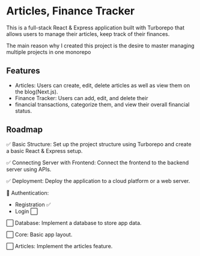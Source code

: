 # Articles, Finance Tracker

This is a full-stack React & Express application built with Turborepo that allows users to manage their articles, keep track of
their finances.

The main reason why I created this project is the desire to master managing multiple projects in one monorepo

## Features

- Articles: Users can create, edit, delete articles as well as view them on the blog(Next.js).
- Finance Tracker: Users can add, edit, and delete their
- financial transactions, categorize them, and view their overall financial status.

## Roadmap

:white_check_mark: Basic Structure: Set up the project structure using Turborepo and create a basic React & Express setup.

:white_check_mark: Connecting Server with Frontend: Connect the frontend to the backend server using APIs.

:white_check_mark: Deployment: Deploy the application to a cloud platform or a web server.

:wrench: Authentication:
  - Registration :white_check_mark:
  - Login :white_large_square:

:white_large_square: Database: Implement a database to store app data.

:white_large_square: Core: Basic app layout.

:white_large_square: Articles: Implement the articles feature.


 


